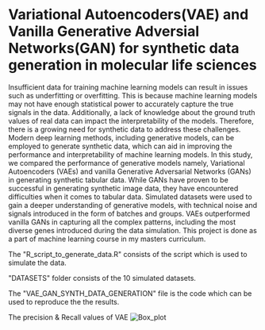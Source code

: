 # Variational Autoencoders(VAE) and Vanilla Generative Adversial Networks(GAN) for synthetic data generation in molecular life sciences 

Insufficient data for training machine learning models can result in issues such as underfitting or overfitting. This is because machine learning models may not have enough statistical power to accurately capture the true signals in the data. Additionally, a lack of knowledge about the ground truth values of real data can impact the interpretability of the models. Therefore, there is a growing need for synthetic data to address these challenges. Modern deep learning methods, including generative models, can be employed to generate synthetic data, which can aid in improving the performance and interpretability of machine learning models. In this study, we compared the performance of generative models namely, Variational Autoencoders (VAEs) and vanilla Generative Adversarial Networks (GANs) in generating synthetic tabular data. While GANs have proven to be successful in generating synthetic image data, they have encountered difficulties when it comes to tabular data. Simulated datasets were used to gain a deeper understanding of generative models, with technical noise and signals introduced in the form of batches and groups. VAEs outperformed vanilla GANs in capturing all the complex patterns, including the most diverse genes introduced during the data simulation. This project is done as a part of machine learning course in my masters curriculum.

The "R_script_to_generate_data.R" consists of the script which is used to simulate the data.

"DATASETS" folder consists of the 10 simulated datasets.

The "VAE_GAN_SYNTH_DATA_GENERATION" file is the code which can be used to reproduce the the results. 

The precision & Recall values of VAE 
![Box_plot](https://github.com/Sowgandh6/Generative-models-for-synthetic-data-in-molecular-life-sciences/assets/74649012/69dc35bc-5bf6-4cd7-aa64-3ccb3ecc9ce5)


